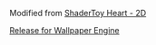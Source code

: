Modified from [ShaderToy Heart - 2D](https://www.shadertoy.com/view/XsfGRn)

[Release for Wallpaper Engine](https://github.com/PINK-FL0YD/BeatingHeart/releases)